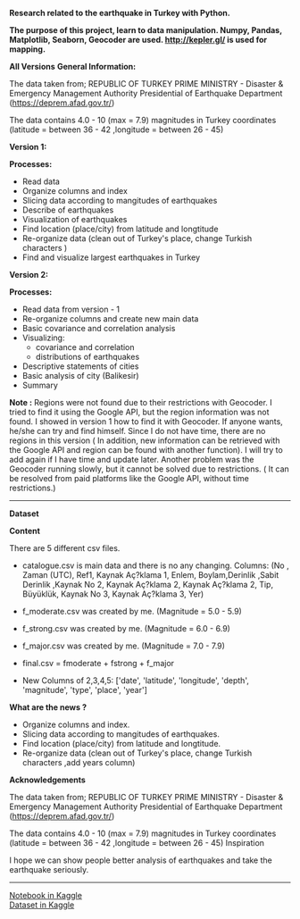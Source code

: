 **Research related to the earthquake in Turkey with Python.**

**The purpose of this project, learn to data manipulation. Numpy, Pandas, Matplotlib, Seaborn, Geocoder are used. http://kepler.gl/ is used for mapping.**


**All Versions**
**General Information:**

The data taken from; REPUBLIC OF TURKEY PRIME MINISTRY - Disaster & Emergency Management Authority Presidential of Earthquake Department (https://deprem.afad.gov.tr/)

The data contains 4.0 - 10 (max = 7.9) magnitudes in Turkey coordinates (latitude = between 36 - 42 ,longitude = between 26 - 45)

**Version 1:**

**Processes:**

- Read data
- Organize columns and index
- Slicing data according to mangitudes of earthquakes
- Describe of earthquakes
- Visualization of earthquakes
- Find location (place/city) from latitude and longtitude
- Re-organize data (clean out of Turkey's place, change Turkish characters )
- Find and visualize largest earthquakes in Turkey

**Version 2:**

**Processes:**

- Read data from version - 1
- Re-organize columns and create new main data
- Basic covariance and correlation analysis
- Visualizing:
    - covariance and correlation
    - distributions of earthquakes
- Descriptive statements of cities
- Basic analysis of city (Balikesir)
- Summary

**Note :** Regions were not found due to their restrictions with Geocoder. I tried to find it using the Google API, but the region information was not found. I showed in version 1 how to find it with Geocoder. If anyone wants, he/she can try and find himself. Since I do not have time, there are no regions in this version ( In addition, new information can be retrieved with the Google API and region can be found with another function). I will try to add again if I have time and update later. Another problem was the Geocoder running slowly, but it cannot be solved due to restrictions. ( It can be resolved from paid platforms like the Google API, without time restrictions.)

---

**Dataset**

**Content**

There are 5 different csv files.

- catalogue.csv is main data and there is no any changing. Columns:
  (No , Zaman (UTC), Ref1, Kaynak Aç?klama 1, Enlem, Boylam,Derinlik ,Sabit Derinlik ,Kaynak No 2, Kaynak Aç?klama 2, Kaynak Aç?klama 2, Tip, Büyüklük, Kaynak No 3, Kaynak Aç?klama 3, Yer)
- f_moderate.csv was created by me. (Magnitude = 5.0 - 5.9)
- f_strong.csv was created by me. (Magnitude = 6.0 - 6.9)
- f_major.csv was created by me. (Magnitude = 7.0 - 7.9)
- final.csv = fmoderate + fstrong + f_major

- New Columns of 2,3,4,5:
['date', 'latitude', 'longitude', 'depth', 'magnitude', 'type', 'place', 'year']

**What are the news ?**

- Organize columns and index.
- Slicing data according to mangitudes of earthquakes.
- Find location (place/city) from latitude and longtitude.
- Re-organize data (clean out of Turkey's place, change Turkish characters ,add years column)

**Acknowledgements**

The data taken from; REPUBLIC OF TURKEY PRIME MINISTRY - Disaster & Emergency Management Authority Presidential of Earthquake Department (https://deprem.afad.gov.tr/)

The data contains 4.0 - 10 (max = 7.9) magnitudes in Turkey coordinates (latitude = between 36 - 42 ,longitude = between 26 - 45)
Inspiration

I hope we can show people better analysis of earthquakes and take the earthquake seriously.

---

[Notebook in Kaggle](https://www.kaggle.com/taygunkara/earthquakes-in-turkey)  
[Dataset in Kaggle](https://www.kaggle.com/taygunkara/earthquakes-of-republic-of-turkey)

